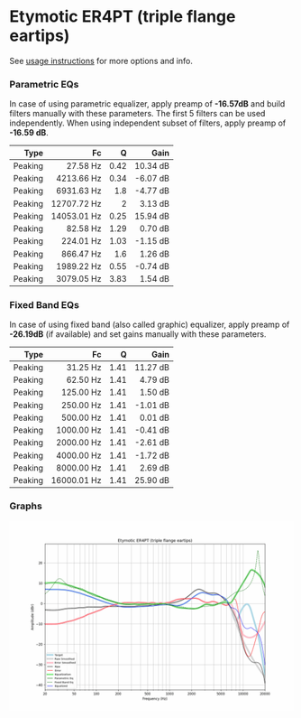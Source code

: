 # Etymotic ER4PT (triple flange eartips)
See [usage instructions](https://github.com/jaakkopasanen/AutoEq#usage) for more options and info.

### Parametric EQs
In case of using parametric equalizer, apply preamp of **-16.57dB** and build filters manually
with these parameters. The first 5 filters can be used independently.
When using independent subset of filters, apply preamp of **-16.59 dB**.

| Type    | Fc          |    Q | Gain     |
|--------:|------------:|-----:|---------:|
| Peaking | 27.58 Hz    | 0.42 | 10.34 dB |
| Peaking | 4213.66 Hz  | 0.34 | -6.07 dB |
| Peaking | 6931.63 Hz  | 1.8  | -4.77 dB |
| Peaking | 12707.72 Hz | 2    | 3.13 dB  |
| Peaking | 14053.01 Hz | 0.25 | 15.94 dB |
| Peaking | 82.58 Hz    | 1.29 | 0.70 dB  |
| Peaking | 224.01 Hz   | 1.03 | -1.15 dB |
| Peaking | 866.47 Hz   | 1.6  | 1.26 dB  |
| Peaking | 1989.22 Hz  | 0.55 | -0.74 dB |
| Peaking | 3079.05 Hz  | 3.83 | 1.54 dB  |

### Fixed Band EQs
In case of using fixed band (also called graphic) equalizer, apply preamp of **-26.19dB**
(if available) and set gains manually with these parameters.

| Type    | Fc          |    Q | Gain     |
|--------:|------------:|-----:|---------:|
| Peaking | 31.25 Hz    | 1.41 | 11.27 dB |
| Peaking | 62.50 Hz    | 1.41 | 4.79 dB  |
| Peaking | 125.00 Hz   | 1.41 | 1.50 dB  |
| Peaking | 250.00 Hz   | 1.41 | -1.01 dB |
| Peaking | 500.00 Hz   | 1.41 | 0.01 dB  |
| Peaking | 1000.00 Hz  | 1.41 | -0.41 dB |
| Peaking | 2000.00 Hz  | 1.41 | -2.61 dB |
| Peaking | 4000.00 Hz  | 1.41 | -1.72 dB |
| Peaking | 8000.00 Hz  | 1.41 | 2.69 dB  |
| Peaking | 16000.01 Hz | 1.41 | 25.90 dB |

### Graphs
![](./Etymotic%20ER4PT%20(triple%20flange%20eartips).png)